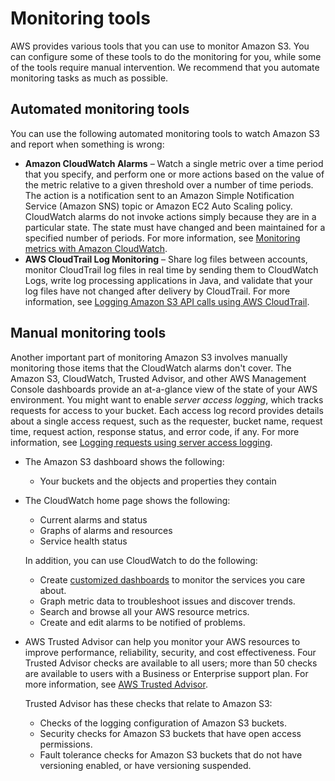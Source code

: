 # Monitoring tools<a name="monitoring-automated-manual"></a>

AWS provides various tools that you can use to monitor Amazon S3\. You can configure some of these tools to do the monitoring for you, while some of the tools require manual intervention\. We recommend that you automate monitoring tasks as much as possible\.

## Automated monitoring tools<a name="monitoring-automated_tools"></a>

You can use the following automated monitoring tools to watch Amazon S3 and report when something is wrong:
+ **Amazon CloudWatch Alarms** – Watch a single metric over a time period that you specify, and perform one or more actions based on the value of the metric relative to a given threshold over a number of time periods\. The action is a notification sent to an Amazon Simple Notification Service \(Amazon SNS\) topic or Amazon EC2 Auto Scaling policy\. CloudWatch alarms do not invoke actions simply because they are in a particular state\. The state must have changed and been maintained for a specified number of periods\. For more information, see [Monitoring metrics with Amazon CloudWatch](cloudwatch-monitoring.md)\.
+ **AWS CloudTrail Log Monitoring** – Share log files between accounts, monitor CloudTrail log files in real time by sending them to CloudWatch Logs, write log processing applications in Java, and validate that your log files have not changed after delivery by CloudTrail\. For more information, see [Logging Amazon S3 API calls using AWS CloudTrail](cloudtrail-logging.md)\.

## Manual monitoring tools<a name="monitoring-manual-tools"></a>

Another important part of monitoring Amazon S3 involves manually monitoring those items that the CloudWatch alarms don't cover\. The Amazon S3, CloudWatch, Trusted Advisor, and other AWS Management Console dashboards provide an at\-a\-glance view of the state of your AWS environment\. You might want to enable *server access logging*, which tracks requests for access to your bucket\. Each access log record provides details about a single access request, such as the requester, bucket name, request time, request action, response status, and error code, if any\. For more information, see [Logging requests using server access logging](ServerLogs.md)\.
+ The Amazon S3 dashboard shows the following:
  + Your buckets and the objects and properties they contain
+ The CloudWatch home page shows the following:
  + Current alarms and status
  + Graphs of alarms and resources
  + Service health status

  In addition, you can use CloudWatch to do the following: 
  + Create [customized dashboards](https://docs.aws.amazon.com/AmazonCloudWatch/latest/monitoring/CloudWatch_Dashboards.html) to monitor the services you care about\.
  + Graph metric data to troubleshoot issues and discover trends\.
  + Search and browse all your AWS resource metrics\.
  + Create and edit alarms to be notified of problems\.
+ AWS Trusted Advisor can help you monitor your AWS resources to improve performance, reliability, security, and cost effectiveness\. Four Trusted Advisor checks are available to all users; more than 50 checks are available to users with a Business or Enterprise support plan\. For more information, see [AWS Trusted Advisor](https://aws.amazon.com/premiumsupport/trustedadvisor/)\.

  Trusted Advisor has these checks that relate to Amazon S3: 
  + Checks of the logging configuration of Amazon S3 buckets\.
  + Security checks for Amazon S3 buckets that have open access permissions\.
  + Fault tolerance checks for Amazon S3 buckets that do not have versioning enabled, or have versioning suspended\.